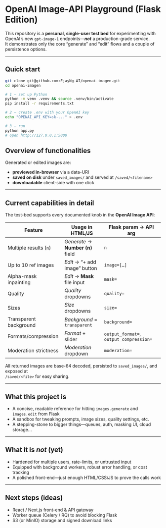 # OpenAI Image-API Playground (Flask Edition)

This repository is a **personal, single-user test bed** for experimenting with OpenAI’s new `gpt-image-1` endpoints—**_not_** a production-grade service.  
It demonstrates only the core “generate” and “edit” flows and a couple of persistence options.

---

## Quick start

```bash
git clone git@github.com:EjayNg-AI/openai-imagen.git
cd openai-imagen

# 1 — set up Python
python -m venv .venv && source .venv/bin/activate
pip install -r requirements.txt

# 2 — create .env with your OpenAI key
echo "OPENAI_API_KEY=sk-..." > .env

# 3 — run
python app.py
# open http://127.0.0.1:5000
```

## Overview of functionalities

Generated or edited images are:

- **previewed in-browser** via a data-URI
- **saved on disk** under `saved_images/` and served at `/saved/<filename>`
- **downloadable** client-side with one click

---

## Current capabilities in detail

The test-bed supports every documented knob in the **OpenAI Image API**:

| Feature                | Usage in HTML/JS                  | Flask param → API arg                   |
| ---------------------- | --------------------------------- | --------------------------------------- |
| Multiple results (`n`) | _Generate_ → **Number (n)** field | `n`                                     |
| Up to 10 ref images    | _Edit_ → “+ add image” button     | `image=[…]`                             |
| Alpha-mask inpainting  | _Edit_ → **Mask** file input      | `mask=`                                 |
| Quality                | _Quality_ dropdowns               | `quality=`                              |
| Sizes                  | _Size_ dropdowns                  | `size=`                                 |
| Transparent background | _Background_ = `transparent`      | `background=`                           |
| Formats/compression    | _Format_ + slider                 | `output_format=`, `output_compression=` |
| Moderation strictness  | _Moderation_ dropdown             | `moderation=`                           |

All returned images are base-64 decoded, persisted to `saved_images/`, and exposed at  
`/saved/<file>` for easy sharing.

---

## What this project **is**

- A concise, readable reference for hitting `images.generate` and `images.edit` from Flask
- A sandbox for tweaking prompts, image sizes, quality settings, etc.
- A stepping-stone to bigger things—queues, auth, masking UI, cloud storage…

---

## What it **is _not_** (yet)

- Hardened for multiple users, rate-limits, or untrusted input
- Equipped with background workers, robust error handling, or cost tracking
- A polished front-end—just enough HTML/CSS/JS to prove the calls work

---

## Next steps (ideas)

- React / Next.js front-end & API gateway
- Worker queue (Celery / RQ) to avoid blocking Flask
- S3 (or MinIO) storage and signed download links
